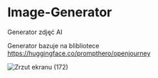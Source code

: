 # Image-Generator
Generator zdjęć AI

Generator bazuje na blibliotece 
https://huggingface.co/prompthero/openjourney


![Zrzut ekranu (172)](https://github.com/KasekNET/Image-Generator/assets/117132342/f06b8722-3973-49de-81ec-b6d9cb56e0bc)
